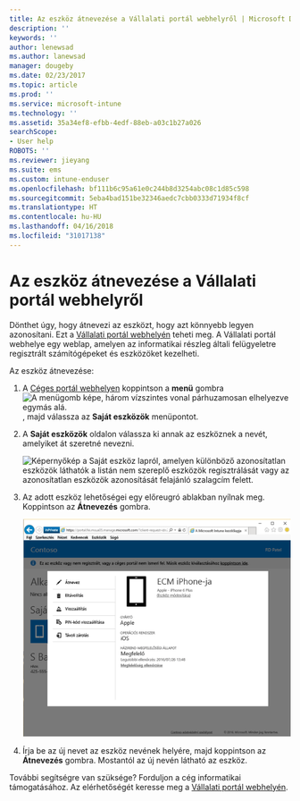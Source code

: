 ```yaml
---
title: Az eszköz átnevezése a Vállalati portál webhelyről | Microsoft Docs
description: ''
keywords: ''
author: lenewsad
ms.author: lanewsad
manager: dougeby
ms.date: 02/23/2017
ms.topic: article
ms.prod: ''
ms.service: microsoft-intune
ms.technology: ''
ms.assetid: 35a34ef8-efbb-4edf-88eb-a03c1b27a026
searchScope:
- User help
ROBOTS: ''
ms.reviewer: jieyang
ms.suite: ems
ms.custom: intune-enduser
ms.openlocfilehash: bf111b6c95a61e0c244b8d3254abc08c1d85c598
ms.sourcegitcommit: 5eba4bad151be32346aedc7cbb0333d71934f8cf
ms.translationtype: HT
ms.contentlocale: hu-HU
ms.lasthandoff: 04/16/2018
ms.locfileid: "31017138"
---
```

# <a name="rename-your-device-from-the-company-portal-website"></a>Az eszköz átnevezése a Vállalati portál webhelyről

Dönthet úgy, hogy átnevezi az eszközt, hogy azt könnyebb legyen azonosítani. Ezt a [Vállalati portál webhelyén](https://portal.manage.microsoft.com#HelpDeskDialog) teheti meg. A Vállalati portál webhelye egy weblap, amelyen az informatikai részleg általi felügyeletre regisztrált számítógépeket és eszközöket kezelheti.

Az eszköz átnevezése:

1. A [Céges portál webhelyen](https://portal.manage.microsoft.com#HelpDeskDialog) koppintson a __menü__ gombra ![A menügomb képe, három vízszintes vonal párhuzamosan elhelyezve egymás alá.](/Intune/whats-new/media/CP_hamburger_menu.png), majd válassza az __Saját eszközök__ menüpontot.

2. A __Saját eszközök__ oldalon válassza ki annak az eszköznek a nevét, amelyiket át szeretné nevezni.

   ![Képernyőkép a Saját eszköz lapról, amelyen különböző azonosítatlan eszközök láthatók a listán nem szereplő eszközök regisztrálását vagy az azonosítatlan eszközök azonosítását felajánló szalagcím felett.](./media/macOS_enroll_002_tap_here_banner.png)

3. Az adott eszköz lehetőségei egy előreugró ablakban nyílnak meg. Koppintson az **Átnevezés** gombra.

   ![A kiválasztott eszközzel kapcsolatos összes lehetőség a Céges portál webhelyén, többek között az Átnevezés, az Eltávolítás, az Eszköz alaphelyzetbe állítása, a Jelszó alaphelyzetbe állítása és a Távoli zárolás lehetőségei. ](./media/iwp-screen-with-all-options.png)

4. Írja be az új nevet az eszköz nevének helyére, majd koppintson az **Átnevezés** gombra. Mostantól az új nevén látható az eszköz.

További segítségre van szüksége? Forduljon a cég informatikai támogatásához. Az elérhetőségét keresse meg a [Vállalati portál webhelyén](https://portal.manage.microsoft.com#HelpDeskDialog).
